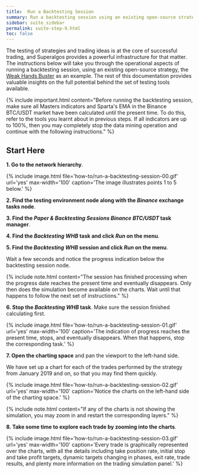 ```yaml
---
title:  Run a Backtesting Session
summary: Run a backtesting session using an existing open-source strategy and, once the session is done calculating, analyze the results over the charts.
sidebar: suite_sidebar
permalink: suite-step-9.html
toc: false
---
```


The testing of strategies and trading ideas is at the core of successful trading, and Superalgos provides a powerful infrastructure for that matter. The instructions below will take you through the operational aspects of running a backtesting session, using an existing open-source strategy, the [Weak Hands Buster](suite-community-weak-hands-buster.html) as an example. The rest of this documentation provides valuable insights on the full potential behind the set of testing tools available.

{% include important.html content="Before running the backtesting session, make sure all Masters indicators and Sparta's EMA in the Binance BTC/USDT market have been calculated until the present time. To do this, refer to the tools you learnt about in previous steps. If all indicators are up to 100%, then you may completely stop the data mining operation and continue with the following instructions." %}

## Start Here

**1. Go to the network hierarchy**.

{% include image.html file='how-to/run-a-backtesting-session-00.gif' url='yes' max-width='100' caption='The image illustrates points 1 to 5 below.' %}

**2. Find the <a data-toggle="tooltip" data-original-title="{{site.data.network.testing_environment}}">testing environment</a> node along with the *Binance* exchange tasks node**.

**3. Find the *Paper & Backtesting Sessions Binance BTC/USDT* task manager**.

**4. Find the *Backtesting WHB* task and click *Run* on the menu**.

**5. Find the *Backtesting WHB* session and click *Run* on the menu**.

Wait a few seconds and notice the progress indication below the backtesting session node. 

{% include note.html content="The session has finished processing when the progress date reaches the present time and eventually disappears. Only then does the simulation become available on the charts. Wait until that happens to follow the next set of instructions." %}

**6. Stop the *Backtesting WHB* task**. Make sure the session finished calculating first.

{% include image.html file='how-to/run-a-backtesting-session-01.gif' url='yes' max-width='100' caption='The indication of progress reaches the present time, stops, and eventually disappears. When that happens, stop the corresponding task.' %}

**7. Open the charting space** and pan the viewport to the left-hand side.

We have set up a chart for each of the trades performed by the strategy from January 2019 and on, so that you may find them quickly.

{% include image.html file='how-to/run-a-backtesting-session-02.gif' url='yes' max-width='100' caption='Notice the charts on the left-hand side of the charting space.' %}

{% include note.html content="If any of the charts is not showing the simulation, you may zoom in and restart the corresponding layers." %}

**8. Take some time to explore each trade by zooming into the charts**.

{% include image.html file='how-to/run-a-backtesting-session-03.gif' url='yes' max-width='100' caption='Every trade is graphically represented over the charts, with all the details including take position rate, initial stop and take profit targets, dynamic targets changing in phases, exit rate, trade results, and plenty more information on the trading simulation panel.' %}


